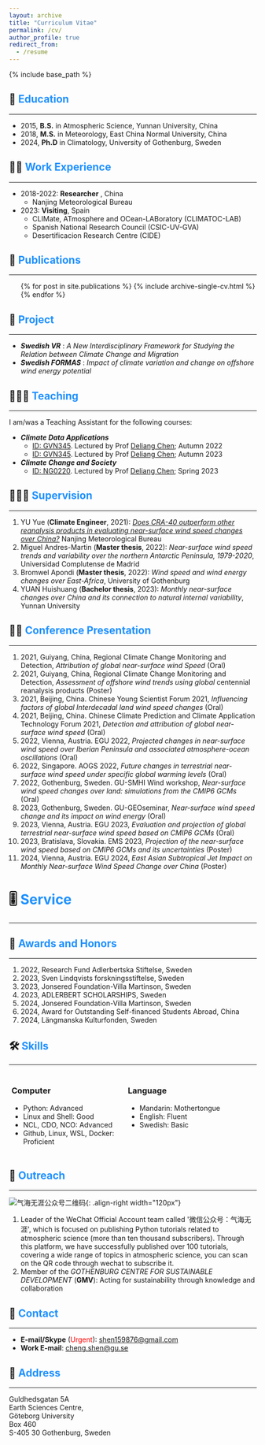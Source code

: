 ```yaml
---
layout: archive
title: "Curriculum Vitae"
permalink: /cv/
author_profile: true
redirect_from:
  - /resume
---
```


{% include base_path %}

## 🏫 <span style="color:#1E90FF">Education</span>
------
- 2015, **B.S.** in Atmospheric Science, Yunnan University, China
- 2018, **M.S.** in Meteorology, East China Normal University, China
- 2024,  **Ph.D** in Climatology, University of Gothenburg, Sweden

## 👨‍💻 <span style="color:#1E90FF">Work Experience</span>
------
* 2018-2022: **Researcher** , China
  * Nanjing Meteorological Bureau
* 2023: **Visiting**, Spain
  * CLIMate, ATmosphere and OCean-LABoratory (CLIMATOC-LAB)
  * Spanish National Research Council (CSIC-UV-GVA)
  * Desertificacion Research Centre (CIDE)




## 📰 <span style="color:#1E90FF">Publications</span>
------
  <ul>{% for post in site.publications %}
    {% include archive-single-cv.html %}
  {% endfor %}</ul>


## 🏯 <span style="color:#1E90FF">Project</span>
------
* ***Swedish VR*** : *A New Interdisciplinary Framework for Studying the Relation between Climate Change and Migration*
* ***Swedish FORMAS*** : *Impact of climate variation and change on offshore wind energy potential*
 

## 🧑🏻‍🏫 <span style="color:#1E90FF">Teaching</span>
------
I am/was a Teaching Assistant for the following courses:
- ***Climate Data Applications***
  - [ID: GVN345](https://www.gu.se/en/study-gothenburg/climate-data-applications-gvn345). Lectured by Prof [Deliang Chen](http://rcg.gvc.gu.se/dc/); Autumn  2022
  - [ID: GVN345](https://www.gu.se/en/study-gothenburg/climate-data-applications-gvn345). Lectured by Prof [Deliang Chen](http://rcg.gvc.gu.se/dc/); Autumn  2023
- ***Climate Change and Society***
  - [ID: NG0220](https://www.gu.se/en/study-gothenburg/climate-change-and-society-ng0220). Lectured by Prof [Deliang Chen](http://rcg.gvc.gu.se/dc/); Spring 2023

## 👨🏻‍🔬 <span style="color:#1E90FF">Supervision</span>
------
1. YU Yue (**Climate Engineer**, 2021): *[Does CRA-40 outperform other reanalysis products in evaluating near-surface wind speed changes over China?](https://www.sciencedirect.com/science/article/pii/S0169809521005044)* Nanjing Meteorological Bureau
2. Miguel Andres-Martin (**Master thesis**, 2022): *Near-surface wind speed trends and variability over the northern Antarctic Peninsula, 1979-2020*, Universidad Complutense de Madrid
3. Bromwel Apondi (**Master thesis**, 2022): *Wind speed and wind energy changes over East-Africa*, University of Gothenburg
4. YUAN Huishuang (**Bachelor thesis**, 2023): *Monthly near-surface changes over China and its connection to natural internal variability*, Yunnan University

## 👨🏻‍ <span style="color:#1E90FF">Conference Presentation</span>
------
1. 2021, Guiyang, China, Regional Climate Change Monitoring and Detection, _Attribution of global near-surface wind Speed_ (Oral)
2. 2021, Guiyang, China, Regional Climate Change Monitoring and Detection, _Assessment of offshore wind trends using global_ centennial reanalysis products (Poster)
3. 2021, Beijing, China. Chinese Young Scientist Forum 2021, _Influencing factors of global Interdecadal land wind speed changes_ (Oral)
4. 2021, Beijing, China. Chinese Climate Prediction and Climate Application Technology Forum 2021, _Detection and attribution of global near-surface wind speed_ (Oral)
5. 2022, Vienna, Austria. EGU 2022, _Projected changes in near-surface wind speed over Iberian Peninsula and associated atmosphere-ocean oscillations_ (Oral)
6. 2022, Singapore. AOGS 2022, _Future changes in terrestrial near-surface wind speed under specific global warming levels_ (Oral)
7. 2022, Gothenburg, Sweden. GU-SMHI Wind workshop, _Near-surface wind speed changes over land: simulations from the CMIP6 GCMs_ (Oral)
8. 2023, Gothenburg, Sweden. GU-GEOseminar, _Near-surface wind speed change and its impact on wind energy_ (Oral)
10. 2023, Vienna, Austria. EGU 2023, _Evaluation and projection of global terrestrial near-surface wind speed based on CMIP6 GCMs_ (Oral)
11. 2023, Bratislava, Slovakia. EMS 2023, _Projection of the near-surface wind speed based on CMIP6 GCMs and its uncertainties_ (Poster)
12. 2024, Vienna, Austria. EGU 2024, _East Asian Subtropical Jet Impact on Monthly Near-surface Wind Speed Change over China_ (Poster)

# 🎚️ <span style="color:#1E90FF">Service</span>
------
## 🏅 <span style="color:#1E90FF">Awards and Honors</span>
------
1. 2022, Research Fund Adlerbertska Stiftelse, Sweden
2. 2023, Sven Lindqvists forskningsstiftelse, Sweden
3. 2023, Jonsered Foundation-Villa Martinson, Sweden
4. 2023, ADLERBERT SCHOLARSHIPS, Sweden
5. 2024, Jonsered Foundation-Villa Martinson, Sweden
6. 2024, Award for Outstanding Self-financed Students Abroad, China
7. 2024, Längmanska Kulturfonden, Sweden


## 🛠️ <span style="color:#1E90FF">Skills</span>
------
<style>
.column {
    float: left;
    padding: 5px;
    width: 45%;
}

/* Clear floats after the columns */
.row:after {
    content: "";
    display: table;
    clear: both;
}
</style>
<div class="row">
<div class="column">
<h3>Computer</h3>
<ul class="ul-Computer">
<li>Python: Advanced</li>
<li>Linux and Shell: Good</li>
<li>NCL, CDO, NCO: Advanced</li>
<li>Github, Linux, WSL, Docker: Proficient</li>
</ul>
</div>

<div class="column">
<h3>Language</h3>
<ul class="ul-Language">
<li>Mandarin: Mothertongue</li>
<li>English: Fluent</li>
<li>Swedish: Basic</li>
</ul>
</div>
</div>


## 🗿 <span style="color:#1E90FF">Outreach</span>
------
![气海无涯公众号二维码](/images/wechat.jpg){: .align-right width="120px"}
1. Leader of the WeChat Official Account team called '微信公众号：气海无涯', which is focused on publishing Python tutorials related to atmospheric science (more than ten thousand subscribers). Through this platform, we have successfully published over 100 tutorials, covering a wide range of topics in atmospheric science, you can scan on the QR code through wechat to subscribe it.
2. Member of the _GOTHENBURG CENTRE FOR SUSTAINABLE DEVELOPMENT_ (**GMV**): Acting for sustainability through knowledge and collaboration

## 🤙 <span style="color:#1E90FF">Contact</span>
------
- **E-mail/Skype** (<span style="color:red">Urgent</span>): shen159876@gmail.com
- **Work E-mail**: cheng.shen@gu.se

## 🏢 <span style="color:#1E90FF">Address</span>
------
Guldhedsgatan 5A \
Earth Sciences Centre, \
Göteborg University \
Box 460 \
S-405 30 Gothenburg, Sweden

<style>
hr:nth-of-type(1) {
 border-color: #1E90FF !important;
}
hr:nth-of-type(2) {
 border-color: #1E90FF !important;
}
hr:nth-of-type(3) {
 border-color: #1E90FF !important;
}
hr:nth-of-type(4) {
 border-color: #1E90FF !important;
}
hr:nth-of-type(5) {
 border-color: #1E90FF !important;
}
hr:nth-of-type(6) {
 border-color: #1E90FF !important;
}
hr:nth-of-type(7) {
 border-color: #1E90FF !important;
}
hr:nth-of-type(8) {
 border-color: #1E90FF !important;
}
hr:nth-of-type(9) {
 border-color: #1E90FF !important;
}
hr:nth-of-type(10) {
 border-color: #1E90FF !important;
}
hr:nth-of-type(11) {
 border-color: #1E90FF !important;
}
hr:nth-of-type(12) {
 border-color: #1E90FF !important;
}
</style>
